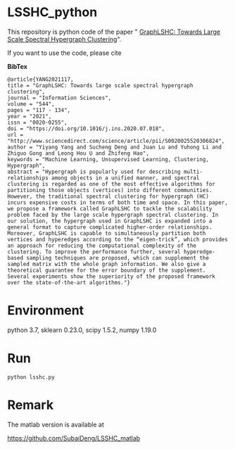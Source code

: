 # LSSHC_python
This repository is python code of the paper " [GraphLSHC: Towards Large Scale Spectral Hypergraph Clustering](https://www.sciencedirect.com/science/article/pii/S0020025520306824)".

If you want to use the code, please cite 

**BibTex**

```
@article{YANG2021117,
title = "GraphLSHC: Towards large scale spectral hypergraph clustering",
journal = "Information Sciences",
volume = "544",
pages = "117 - 134",
year = "2021",
issn = "0020-0255",
doi = "https://doi.org/10.1016/j.ins.2020.07.018",
url = "http://www.sciencedirect.com/science/article/pii/S0020025520306824",
author = "Yiyang Yang and Sucheng Deng and Juan Lu and Yuhong Li and Zhiguo Gong and Leong Hou U and Zhifeng Hao",
keywords = "Machine Learning, Unsupervised Learning, Clustering, Hypergraph",
abstract = "Hypergraph is popularly used for describing multi-relationships among objects in a unified manner, and spectral clustering is regarded as one of the most effective algorithms for partitioning those objects (vertices) into different communities. However, the traditional spectral clustering for hypergraph (HC) incurs expensive costs in terms of both time and space. In this paper, we propose a framework called GraphLSHC to tackle the scalability problem faced by the large scale hypergraph spectral clustering. In our solution, the hypergraph used in GraphLSHC is expanded into a general format to capture complicated higher-order relationships. Moreover, GraphLSHC is capable to simultaneously partition both vertices and hyperedges according to the “eigen-trick”, which provides an approach for reducing the computational complexity of the clustering. To improve the performance further, several hyperedge-based sampling techniques are proposed, which can supplement the sampled matrix with the whole graph information. We also give a theoretical guarantee for the error boundary of the supplement. Several experiments show the superiority of the proposed framework over the state-of-the-art algorithms."}
```


# Environment
python 3.7, sklearn 0.23.0, scipy 1.5.2, numpy 1.19.0

# Run
`python lsshc.py`

# Remark
The matlab version is available at

https://github.com/SubaiDeng/LSSHC_matlab
